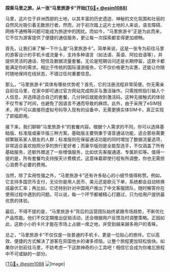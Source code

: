 **探索马里之旅，从一张“马里旅游卡”开始[[TG💪+ @esim1088](https://t.me/s/esim1088)]**

马里，这片位于非洲西部的土地，以其丰富的历史遗迹、神秘的文化氛围和壮丽的自然风光吸引着无数旅行者。然而，对于初次踏上这片土地的人来说，语言障碍、网络不通畅等问题可能成为旅途中的困扰。而如今，“马里旅游卡”正是为此而来，它不仅为游客提供了便捷的通信服务，更让每一次探索都变得更加顺畅。

首先，让我们来了解一下什么是“马里旅游卡”。简单来说，这是一张专为前往马里的游客设计的手机卡或流量卡，支持多种语言（如法语、英语、阿拉伯语等），并提供灵活的通话、短信及数据流量套餐。无论是短期访问还是长期停留，这款卡都能满足你的需求。相比于传统的国际漫游服务，它不仅价格更为实惠，还能让你随时随地保持在线状态，不错过任何重要信息。

那么，“马里旅游卡”具体有哪些优势呢？首先，它的注册流程非常简便。你无需亲自前往马里，在家中即可通过官方网站完成购买与激活操作。只需按照指引输入个人信息，并选择适合自己的套餐，几分钟后就能收到激活码。这种无接触式的体验不仅节省了时间，也避免了因语言不通而导致的麻烦。此外，由于采用了eSIM技术，用户可以直接将虚拟号码导入现有的设备中，无需更换实体SIM卡，真正实现了即插即用。

接下来，我们聊聊“马里旅游卡”的套餐内容。根据个人需求的不同，你可以选择基础版、标准版或豪华版三种方案。基础版主要侧重于语音通话功能，适合那些需要频繁联系家人朋友的人群；标准版则在保留通话功能的同时增加了数据流量选项，非常适合喜欢拍照分享的旅行爱好者；而豪华版则是全能型选手，不仅涵盖了所有基础服务，还额外赠送了一些增值服务，比如优先客服通道、专属折扣等。值得一提的是，所有套餐均支持按天计费模式，这意味着即使行程有所调整，你也无需担心浪费不必要的费用。

当然，除了实用性强之外，“马里旅游卡”还有许多贴心的小细节值得称赞。例如，它支持多国货币支付，无论你是用人民币、美元还是欧元下单，系统都会自动转换成最优汇率；再比如，它还特别针对中国用户推出了中文客服团队，随时解答你在使用过程中遇到的问题。可以说，每一个环节都被精心打磨过，只为给用户提供最优质的体验。

最后，不得不提的是，“马里旅游卡”背后的运营团队始终紧跟市场趋势，不断优化产品性能。他们不仅定期推出促销活动，还会根据用户反馈及时调整策略。正因如此，这款小小的卡片才能在市场上占据一席之地，并受到越来越多用户的青睐。

总之，“马里旅游卡”不仅仅是一张普通的手机卡，更是一位贴心的旅伴。它以高效、便捷的方式解决了游客在异国他乡的诸多烦恼，让整个旅程更加轻松愉快。如果你计划前往马里，不妨考虑一下这款神奇的小工具吧！相信它会成为你难忘旅程中不可或缺的一部分。

[[TG💪+ @esim1088](https://t.me/s/esim1088) ![Image](https://i.postimg.cc/4NQfJmqS/Snipaste-2025-05-13-00-14-12.png)]